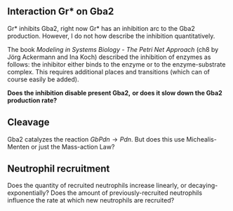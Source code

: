 ## Interaction Gr* on Gba2
Gr* inhibits Gba2, right now Gr* has an
inhibition arc to the Gba2 production.
However, I do not how describe the inhibition quantitatively.

The book *Modeling in Systems Biology - The Petri Net Approach* (ch8 by Jörg Ackermann and Ina Koch)
described the inhibition of enzymes as follows:
the inhibitor either binds to the enzyme or to
the enzyme-substrate complex. 
This requires additional places and transitions
(which can of course easily be added).

**Does the inhibition disable present Gba2,**
**or does it slow down the Gba2 production rate?**

## Cleavage
Gba2 catalyzes the reaction $GbPdn \rightarrow Pdn$.
But does this use Michealis-Menten or just 
the Mass-action Law?

## Neutrophil recruitment
Does the quantity of recruited neutrophils
increase linearly, or decaying-exponentially?
Does the amount of previously-recruited neutrophils
influence the rate at which new neutrophils are recruited?